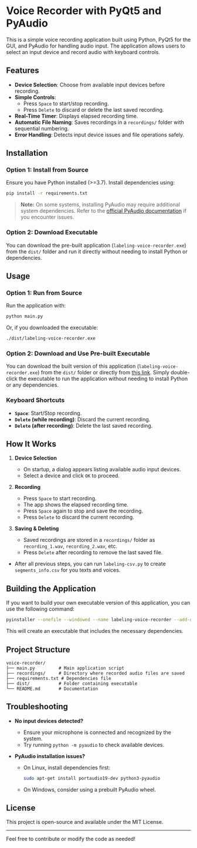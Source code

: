 # Voice Recorder with PyQt5 and PyAudio

This is a simple voice recording application built using Python, PyQt5 for the GUI, and PyAudio for handling audio input. The application allows users to select an input device and record audio with keyboard controls.

## Features

- **Device Selection**: Choose from available input devices before recording.
- **Simple Controls**:
  - Press `Space` to start/stop recording.
  - Press `Delete` to discard or delete the last saved recording.
- **Real-Time Timer**: Displays elapsed recording time.
- **Automatic File Naming**: Saves recordings in a `recordings/` folder with sequential numbering.
- **Error Handling**: Detects input device issues and file operations safely.

## Installation

### Option 1: Install from Source

Ensure you have Python installed (>=3.7). Install dependencies using:

```bash
pip install -r requirements.txt
```

> **Note:** On some systems, installing PyAudio may require additional system dependencies. Refer to the [official PyAudio documentation](https://people.csail.mit.edu/hubert/pyaudio/) if you encounter issues.

### Option 2: Download Executable

You can download the pre-built application (`labeling-voice-recorder.exe`) from the `dist/` folder and run it directly without needing to install Python or dependencies.

## Usage

### Option 1: Run from Source

Run the application with:

```bash
python main.py
```

Or, if you downloaded the executable:

```bash
./dist/labeling-voice-recorder.exe
```

### Option 2: Download and Use Pre-built Executable
You can download the built version of this application (`labeling-voice-recorder.exe`) from the `dist/` folder or directly from [this link](https://github.com/Ryan-PG/voice-labeling-recorder-hands-free/tree/main/dist/labeling-voice-recorder.exe). Simply double-click the executable to run the application without needing to install Python or any dependencies.

### Keyboard Shortcuts
- **`Space`**: Start/Stop recording.
- **`Delete` (while recording)**: Discard the current recording.
- **`Delete` (after recording)**: Delete the last saved recording.

## How It Works

1. **Device Selection**
   - On startup, a dialog appears listing available audio input devices.
   - Select a device and click `OK` to proceed.

2. **Recording**
   - Press `Space` to start recording.
   - The app shows the elapsed recording time.
   - Press `Space` again to stop and save the recording.
   - Press `Delete` to discard the current recording.

3. **Saving & Deleting**
   - Saved recordings are stored in a `recordings/` folder as `recording_1.wav`, `recording_2.wav`, etc.
   - Press `Delete` after recording to remove the last saved file.

* After all previous steps, you can run `labeling-csv.py` to create `segments_info.csv` for you texts and voices.


## Building the Application

If you want to build your own executable version of this application, you can use the following command:

```bash
pyinstaller --onefile --windowed --name labeling-voice-recorder --add-data "recordings;recordings" main.py
```

This will create an executable that includes the necessary dependencies.

## Project Structure

```
voice-recorder/
├── main.py         # Main application script
├── recordings/     # Directory where recorded audio files are saved
├── requirements.txt # Dependencies file
├── dist/           # Folder containing executable
└── README.md       # Documentation
```

## Troubleshooting

- **No input devices detected?**
  - Ensure your microphone is connected and recognized by the system.
  - Try running `python -m pyaudio` to check available devices.

- **PyAudio installation issues?**
  - On Linux, install dependencies first:
    ```bash
    sudo apt-get install portaudio19-dev python3-pyaudio
    ```
  - On Windows, consider using a prebuilt PyAudio wheel.

## License

This project is open-source and available under the MIT License.

---

Feel free to contribute or modify the code as needed!

